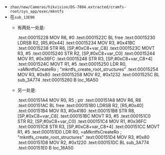 * `zhao/new/Cameras/hikvision/DS-7804.extracted/cramfs-root/sys_app/exec/mkntfs`
* 在`sub_13E90`
	* 有两处一处是:

		.text:00015228                 MOV             R6, #0
		.text:0001522C                 BL              free
		.text:00015230                 LDRSB           R2, [R5,#0x44]
		.text:00015234                 MOV             R3, #0x41BC
		.text:00015238                 STR             R6, [SP,#0xC8+var_C8]
		.text:0001523C                 MOVT            R3, #5
		.text:00015240                 STR             R2, [SP,#0xC8+var_C0]
		.text:00015244                 MOV             R1, #0x36FC
		.text:00015248                 STR             R3, [SP,#0xC8+var_C8+4]
		.text:0001524C                 MOVT            R1, #5
		.text:00015250                 LDR             R0, =aMkntfsCreateRo ; "mkntfs_create_root_structures"
		.text:00015254                 MOV             R3, #0x80
		.text:00015258                 MOV             R2, #0x1232
		.text:0001525C                 BL              sub_3A774
		.text:00015260                 B               loc_16A50

	* 另一处是:

		.text:000151A4                 MOV             R0, R5  ; ptr
		.text:000151A8                 MOV             R6, R8
		.text:000151AC                 BL              free
		.text:000151B0                 LDRSB           R2, [R5,#0x40]
		.text:000151B4                 MOV             R3, #0x4180
		.text:000151B8                 STR             R8, [SP,#0xC8+var_C8]
		.text:000151BC                 MOVT            R3, #5
		.text:000151C0                 STR             R2, [SP,#0xC8+var_C0]
		.text:000151C4                 MOV             R1, #0x36FC
		.text:000151C8                 STR             R3, [SP,#0xC8+var_C8+4]
		.text:000151CC                 MOVT            R1, #5
		.text:000151D0                 LDR             R0, =aMkntfsCreateRo ; "mkntfs_create_root_structures"
		.text:000151D4                 MOV             R3, #0x80
		.text:000151D8                 MOV             R2, #0x1220
		.text:000151DC                 BL              sub_3A774
		.text:000151E0                 B               loc_16A50

